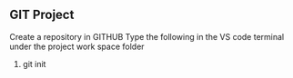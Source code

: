 ## GIT Project

Create a repository in GITHUB
Type the following in the VS code terminal under the project work space folder
1. git init
